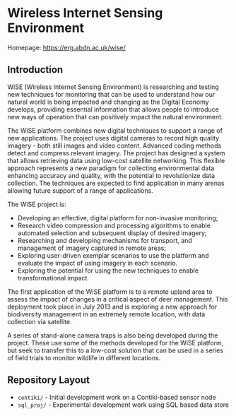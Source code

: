 Wireless Internet Sensing Environment
=====================================

Homepage: https://erg.abdn.ac.uk/wise/

Introduction
------------

WiSE (Wireless Internet Sensing Environment) is researching and testing new
techniques for monitoring that can be used to understand how our natural world
is being impacted and changing as the Digital Economy develops, providing
essential information that allows people to introduce new ways of operation
that can positively impact the natural environment.

The WiSE platform combines new digital techniques to support a range of new
applications. The project uses digital cameras to record high quality imagery -
both still images and video content. Advanced coding methods detect and
compress relevant imagery. The project has designed a system that allows
retrieving data using low-cost satellite networking. This flexible approach
represents a new paradigm for collecting environmental data enhancing accuracy
and quality, with the potential to revolutionize data collection. The
techniques are expected to find application in many arenas allowing future
support of a range of applications.

The WiSE project is:

 * Developing an effective, digital platform for non-invasive monitoring;
 * Research video compression and processing algorithms to enable automated
   selection and subsequent display of desired imagery;
 * Researching and developing mechanisms for transport, and management of
   imagery captured in remote areas;
 * Exploring user-driven exemplar scenarios to use the platform and evaluate
   the impact of using imagery in each scenario.
 * Exploring the potential for using the new techniques to enable
   transformational impact.

The first application of the WiSE platform is to a remote upland area to assess
the impact of changes in a critical aspect of deer management. This deployment
took place in July 2013 and is exploring a new approach for biodiversity
management in an extremely remote location, with data collection via satellite.

A series of stand-alone camera traps is also being developed during the
project. These use some of the methods developed for the WiSE platform, but
seek to transfer this to a low-cost solution that can be used in a series of
field trials to monitor wildlife in different locations.

Repository Layout
-----------------

 * `contiki/` - Initial development work on a Contiki-based sensor node
 * `sql_proj/` - Experimental development work using SQL based data store
